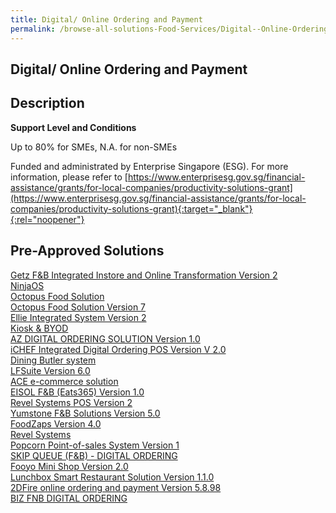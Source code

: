 ```yaml
---
title: Digital/ Online Ordering and Payment
permalink: /browse-all-solutions-Food-Services/Digital--Online-Ordering-and-Payment
---
```


## Digital/ Online Ordering and Payment
## Description

**Support Level and Conditions**

Up to 80% for SMEs, N.A. for non-SMEs

Funded and administrated by Enterprise Singapore (ESG). For more information, please refer to
[https://www.enterprisesg.gov.sg/financial-assistance/grants/for-local-companies/productivity-solutions-grant](https://www.enterprisesg.gov.sg/financial-assistance/grants/for-local-companies/productivity-solutions-grant){:target="_blank"}{:rel="noopener"}

## Pre-Approved Solutions

<a href='/productivity-solutions-grant/solutionrepo/solution430' target='_blank'>Getz F&B Integrated Instore and Online Transformation Version 2</a><br>
<a href='/productivity-solutions-grant/solutionrepo/solution510' target='_blank'>NinjaOS</a><br>
<a href='/productivity-solutions-grant/solutionrepo/solution661' target='_blank'>Octopus Food Solution</a><br>
<a href='/productivity-solutions-grant/solutionrepo/solution666' target='_blank'>Octopus Food Solution Version 7</a><br>
<a href='/productivity-solutions-grant/solutionrepo/solution829' target='_blank'>Ellie Integrated System Version 2</a><br>
<a href='/productivity-solutions-grant/solutionrepo/solution975' target='_blank'>Kiosk  & BYOD</a><br>
<a href='/productivity-solutions-grant/solutionrepo/solution980' target='_blank'>AZ DIGITAL ORDERING SOLUTION Version 1.0</a><br>
<a href='/productivity-solutions-grant/solutionrepo/solution990' target='_blank'>iCHEF Integrated Digital Ordering POS Version V 2.0</a><br>
<a href='/productivity-solutions-grant/solutionrepo/solution995' target='_blank'>Dining Butler system </a><br>
<a href='/productivity-solutions-grant/solutionrepo/solution1138' target='_blank'>LFSuite Version 6.0</a><br>
<a href='/productivity-solutions-grant/solutionrepo/solution1298' target='_blank'>ACE e-commerce solution</a><br>
<a href='/productivity-solutions-grant/solutionrepo/solution1440' target='_blank'>EISOL F&B (Eats365) Version 1.0</a><br>
<a href='/productivity-solutions-grant/solutionrepo/solution1794' target='_blank'>Revel Systems POS Version 2</a><br>
<a href='/productivity-solutions-grant/solutionrepo/solution1832' target='_blank'>Yumstone F&B Solutions Version 5.0</a><br>
<a href='/productivity-solutions-grant/solutionrepo/solution1956' target='_blank'>FoodZaps Version 4.0</a><br>
<a href='/productivity-solutions-grant/solutionrepo/solution2059' target='_blank'>Revel Systems</a><br>
<a href='/productivity-solutions-grant/solutionrepo/solution2171' target='_blank'>Popcorn Point-of-sales System Version 1</a><br>
<a href='/productivity-solutions-grant/solutionrepo/solution2197' target='_blank'>SKIP QUEUE (F&B) - DIGITAL ORDERING</a><br>
<a href='/productivity-solutions-grant/solutionrepo/solution2303' target='_blank'>Fooyo Mini Shop Version 2.0</a><br>
<a href='/productivity-solutions-grant/solutionrepo/solution2509' target='_blank'>Lunchbox Smart Restaurant Solution Version 1.1.0</a><br>
<a href='/productivity-solutions-grant/solutionrepo/solution2531' target='_blank'>2DFire online ordering and payment Version 5.8.98</a><br>
<a href='/productivity-solutions-grant/solutionrepo/solution2721' target='_blank'>BIZ FNB DIGITAL ORDERING</a><br>
